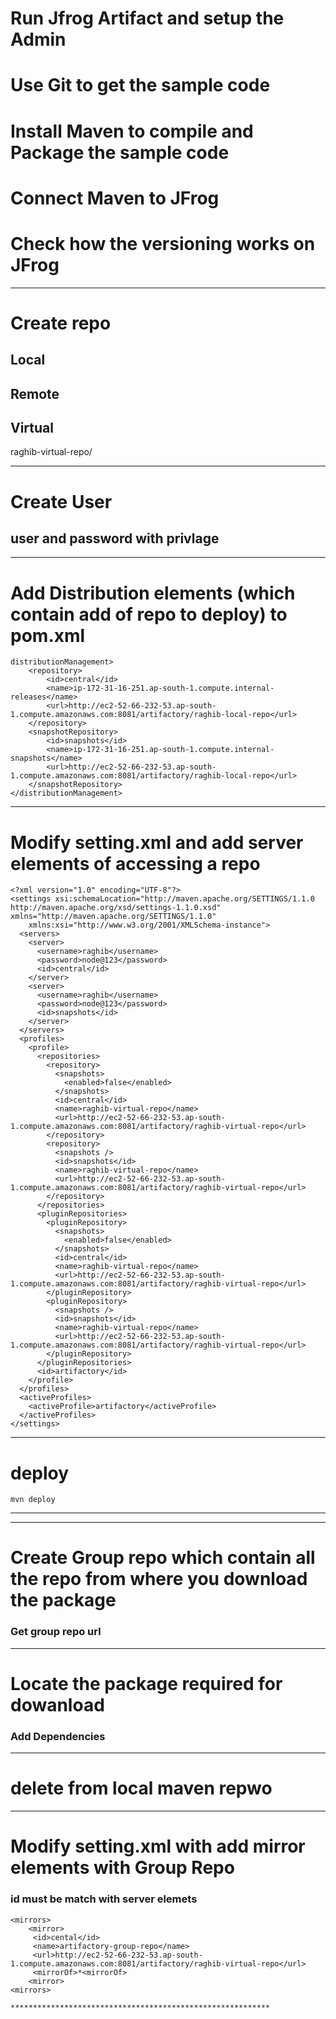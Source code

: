 # Run Jfrog Artifact and setup the Admin
# Use Git to get the sample code
# Install Maven to compile and Package the sample code
# Connect Maven to JFrog
# Check how the versioning works on JFrog

********************************************
# Create repo
## Local
## Remote
## Virtual
raghib-virtual-repo/
********************************************
# Create User
## user and password with privlage
********************************************
# Add Distribution elements (which contain add of repo to deploy) to pom.xml
```
distributionManagement>
    <repository>
        <id>central</id>
        <name>ip-172-31-16-251.ap-south-1.compute.internal-releases</name>
        <url>http://ec2-52-66-232-53.ap-south-1.compute.amazonaws.com:8081/artifactory/raghib-local-repo</url>
    </repository>
    <snapshotRepository>
        <id>snapshots</id>
        <name>ip-172-31-16-251.ap-south-1.compute.internal-snapshots</name>
        <url>http://ec2-52-66-232-53.ap-south-1.compute.amazonaws.com:8081/artifactory/raghib-local-repo</url>
    </snapshotRepository>
</distributionManagement>
```
********************************************
# Modify setting.xml and add server elements of accessing a repo
```
<?xml version="1.0" encoding="UTF-8"?>
<settings xsi:schemaLocation="http://maven.apache.org/SETTINGS/1.1.0 http://maven.apache.org/xsd/settings-1.1.0.xsd" xmlns="http://maven.apache.org/SETTINGS/1.1.0"
    xmlns:xsi="http://www.w3.org/2001/XMLSchema-instance">
  <servers>
    <server>
      <username>raghib</username>
      <password>node@123</password>
      <id>central</id>
    </server>
    <server>
      <username>raghib</username>
      <password>node@123</password>
      <id>snapshots</id>
    </server>
  </servers>
  <profiles>
    <profile>
      <repositories>
        <repository>
          <snapshots>
            <enabled>false</enabled>
          </snapshots>
          <id>central</id>
          <name>raghib-virtual-repo</name>
          <url>http://ec2-52-66-232-53.ap-south-1.compute.amazonaws.com:8081/artifactory/raghib-virtual-repo</url>
        </repository>
        <repository>
          <snapshots />
          <id>snapshots</id>
          <name>raghib-virtual-repo</name>
          <url>http://ec2-52-66-232-53.ap-south-1.compute.amazonaws.com:8081/artifactory/raghib-virtual-repo</url>
        </repository>
      </repositories>
      <pluginRepositories>
        <pluginRepository>
          <snapshots>
            <enabled>false</enabled>
          </snapshots>
          <id>central</id>
          <name>raghib-virtual-repo</name>
          <url>http://ec2-52-66-232-53.ap-south-1.compute.amazonaws.com:8081/artifactory/raghib-virtual-repo</url>
        </pluginRepository>
        <pluginRepository>
          <snapshots />
          <id>snapshots</id>
          <name>raghib-virtual-repo</name>
          <url>http://ec2-52-66-232-53.ap-south-1.compute.amazonaws.com:8081/artifactory/raghib-virtual-repo</url>
        </pluginRepository>
      </pluginRepositories>
      <id>artifactory</id>
    </profile>
  </profiles>
  <activeProfiles>
    <activeProfile>artifactory</activeProfile>
  </activeProfiles>
</settings>
```
*********************************************************
# deploy
```
mvn deploy
```
**********************************************************
**********************************************************
# Create Group repo which contain all the repo from where you download the package
### Get group repo url
**********************************************************
# Locate the package required for dowanload
### Add Dependencies
**********************************************************
# delete from local maven repwo
**********************************************************
# Modify setting.xml with add mirror elements with Group Repo
### id must be match with server elemets
```
<mirrors>
    <mirror>
     <id>cental</id>
     <name>artifactory-group-repo</name>
     <url>http://ec2-52-66-232-53.ap-south-1.compute.amazonaws.com:8081/artifactory/raghib-virtual-repo</url>
     <mirrorOf>*<mirrorOf>
    <mirror>
<mirrors>

**********************************************************

